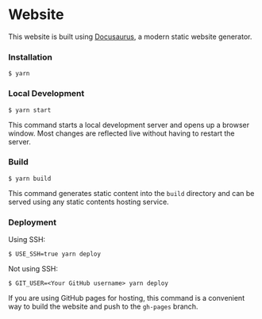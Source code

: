 # Website

This website is built using [Docusaurus](https://docusaurus.io/), a modern static website generator.

### Installation

```
$ yarn
```

### Local Development

```
$ yarn start
```

This command starts a local development server and opens up a browser window. Most changes are reflected live without having to restart the server.

### Build

```
$ yarn build
```

This command generates static content into the `build` directory and can be served using any static contents hosting service.

### Deployment

Using SSH:

```
$ USE_SSH=true yarn deploy
```

Not using SSH:

```
$ GIT_USER=<Your GitHub username> yarn deploy
```

If you are using GitHub pages for hosting, this command is a convenient way to build the website and push to the `gh-pages` branch.


<head>

<meta charset="utf-8" />
<link rel="icon" href="/favicon.ico" />

<meta name="viewport" content="width=device-width, initial-scale=1" />
<meta
  name="description"
  content="Welcome to Milan, we are a hub to connect NGOs, Charities, and the world to collaborate and build a better tommorow."
  data-rh="true"
/>
<meta
  name="google-site-verification"
  content="ISkkPcMaQwANRR5_0CPjjxQJ3SyWzUt94nSP7wc1JdA"
/>

<meta name="title" content="Milan" />
<meta name="language" content="en" />
<meta name="author" content="Tamal Das" />
<meta name="robots" content="index, follow" />
<meta name="revisit-after" content="7 days" />
<meta
  name="keywords"
  content="Milan, hub, connect, user collaboration, charities, NGO, support, social impact,community"
/>

<meta property="og:type" content="website" />
<meta property="og:url" content="https://milanhub.org/" />
<meta property="og:title" content="Milan" />
<meta
  property="og:description"
  content="Welcome to Milan, we are a hub to connect NGOs, Charities, and the world to collaborate and build a better tommorow."
/>
<meta
  property="og:image"
  content="https://raw.githubusercontent.com/MilanCommunity/Milan/main/src/assets/pictures/Banner/MilanSEO.svg"
/>
<meta name="twitter:card" content="summary_large_image" />
<meta property="twitter:url" content="https://milanhub.org/" />
<meta property="twitter:title" content="Milan" />
<meta
  property="twitter:description"
  content="Welcome to Milan, we are a hub to connect NGOs, Charities, and the world to collaborate and build a better tommorow."
/>
<meta
  property="twitter:image"
  content="https://raw.githubusercontent.com/MilanCommunity/Milan/main/src/assets/pictures/Banner/MilanSEO.svg"
/>

<title>Milan</title>

</head>
